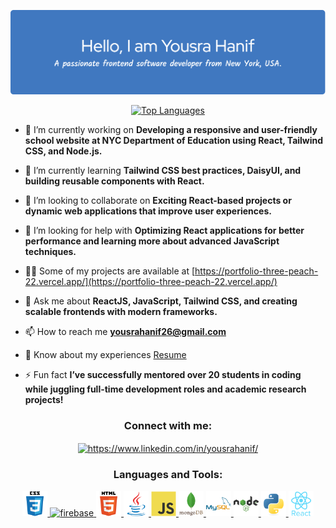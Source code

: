 ![Header](./github-header-image.png)

<div align="center">
  <a href="https://github-readme-stats.vercel.app/api/top-langs/?username=yousrahanif">
    <img src="https://github-readme-stats.vercel.app/api/top-langs/?username=yousrahanif" alt="Top Languages" />
  </a>
</div>

- 🔭 I’m currently working on **Developing a responsive and user-friendly school website at NYC Department of Education using React, Tailwind CSS, and Node.js.**

- 🌱 I’m currently learning **Tailwind CSS best practices, DaisyUI, and building reusable components with React.**

- 👯 I’m looking to collaborate on **Exciting React-based projects or dynamic web applications that improve user experiences.**

- 🤝 I’m looking for help with **Optimizing React applications for better performance and learning more about advanced JavaScript techniques.**

- 👨‍💻 Some of my projects are available at [https://portfolio-three-peach-22.vercel.app/](https://portfolio-three-peach-22.vercel.app/)

- 💬 Ask me about **ReactJS, JavaScript, Tailwind CSS, and creating scalable frontends with modern frameworks.**

- 📫 How to reach me **yousrahanif26@gmail.com**

- 📄 Know about my experiences [Resume](https://drive.google.com/file/d/1AEAtG5Xg6E2fNUAbvrfhymp5YZ3zmkdt/view?usp=sharing)


- ⚡ Fun fact **I’ve successfully mentored over 20 students in coding while juggling full-time development roles and academic research projects!**

<h3 align="center">Connect with me:</h3>
<p align="center">
<a href="https://linkedin.com/in/yousrahanif/" target="blank"><img align="center" src="https://raw.githubusercontent.com/rahuldkjain/github-profile-readme-generator/master/src/images/icons/Social/linked-in-alt.svg" alt="https://www.linkedin.com/in/yousrahanif/" height="30" width="40" /></a>
</p>

<h3 align="center">Languages and Tools:</h3>
<p align="center"> <a href="https://www.w3schools.com/css/" target="_blank" rel="noreferrer"> <img src="https://raw.githubusercontent.com/devicons/devicon/master/icons/css3/css3-original-wordmark.svg" alt="css3" width="40" height="40"/> </a> <a href="https://firebase.google.com/" target="_blank" rel="noreferrer"> <img src="https://www.vectorlogo.zone/logos/firebase/firebase-icon.svg" alt="firebase" width="40" height="40"/> </a> <a href="https://www.w3.org/html/" target="_blank" rel="noreferrer"> <img src="https://raw.githubusercontent.com/devicons/devicon/master/icons/html5/html5-original-wordmark.svg" alt="html5" width="40" height="40"/> </a> <a href="https://www.java.com" target="_blank" rel="noreferrer"> <img src="https://raw.githubusercontent.com/devicons/devicon/master/icons/java/java-original.svg" alt="java" width="40" height="40"/> </a> <a href="https://developer.mozilla.org/en-US/docs/Web/JavaScript" target="_blank" rel="noreferrer"> <img src="https://raw.githubusercontent.com/devicons/devicon/master/icons/javascript/javascript-original.svg" alt="javascript" width="40" height="40"/> </a> <a href="https://www.mongodb.com/" target="_blank" rel="noreferrer"> <img src="https://raw.githubusercontent.com/devicons/devicon/master/icons/mongodb/mongodb-original-wordmark.svg" alt="mongodb" width="40" height="40"/> </a> <a href="https://www.mysql.com/" target="_blank" rel="noreferrer"> <img src="https://raw.githubusercontent.com/devicons/devicon/master/icons/mysql/mysql-original-wordmark.svg" alt="mysql" width="40" height="40"/> </a> <a href="https://nodejs.org" target="_blank" rel="noreferrer"> <img src="https://raw.githubusercontent.com/devicons/devicon/master/icons/nodejs/nodejs-original-wordmark.svg" alt="nodejs" width="40" height="40"/> </a> <a href="https://www.python.org" target="_blank" rel="noreferrer"> <img src="https://raw.githubusercontent.com/devicons/devicon/master/icons/python/python-original.svg" alt="python" width="40" height="40"/> </a> <a href="https://reactjs.org/" target="_blank" rel="noreferrer"> <img src="https://raw.githubusercontent.com/devicons/devicon/master/icons/react/react-original-wordmark.svg" alt="react" width="40" height="40"/> </a> </p>
